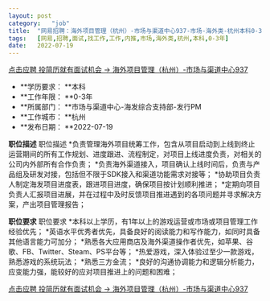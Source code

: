 ```yaml
---
layout:	post
category:	"job"
title:	"网易招聘：海外项目管理（杭州）-市场与渠道中心937-市场-海外类-杭州本科0-3年"
tags:	[网易,招聘,面试,找工作,工作,内推,市场,海外类,杭州,本科,0-3年]
date:	2022-07-19
---
```


[点击应聘 投简历就有面试机会 -> 海外项目管理（杭州）-市场与渠道中心937](http://mobile.bole.netease.com/bole/boleDetail?id=41643&employeeId=346f03c3cda5f04c&key=all)



- **学历要求： **本科
- **工作年限： **0-3年
- **所属部门： **市场与渠道中心-海发综合支持部-发行PM
- **工作城市： **杭州
- **发布日期： **2022-07-19



**职位描述**
职位描述
*负责管理海外项目统筹工作，包含从项目启动到上线到终止运营期间的所有工作规划、进度跟进、流程制定，对项目上线进度负责，对相关的公司内外部所有合作负责；
*负责海外渠道接入，项目确认上线时间后，负责与产品组及研发对接，包括但不限于SDK接入和渠道功能需求对接等；
*协助项目负责人制定海发项目进度表，跟进项目进度，确保项目按计划顺利推进；
*定期向项目负责人汇报项目进展，并在过程中及时反馈项目推进遇到的各项问题并寻求解决方案，产出项目管理报告；



**职位要求**
职位要求
*本科以上学历，有1年以上的游戏运营或市场或项目管理工作经验优先；
*英语水平优秀者优先，具备良好的阅读能力和写作能力，如同时具备其他语言能力可加分；
*熟悉各大应用商店及海外渠道操作者优先，如苹果、谷歌、FB、Twitter、Steam、PS平台等；
*热爱游戏，深入体验过至少一款游戏，熟悉游戏的系统玩法；
*熟悉三方金流；
*良好的沟通协调能力和逻辑分析能力，应变能力强，能较好的应对项目推进上的问题和困难；



[点击应聘 投简历就有面试机会 -> 海外项目管理（杭州）-市场与渠道中心937](http://mobile.bole.netease.com/bole/boleDetail?id=41643&employeeId=346f03c3cda5f04c&key=all)